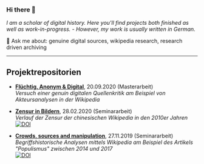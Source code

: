 ### Hi there 👋
_I am a scholar of digital history. Here you'll find projects both finished as well as work-in-progress. - However, my work is usually written in German._

💬 Ask me about: genuine digital sources, wikipedia research, research driven archiving

---

## Projektrepositorien

- [**Flüchtig, Anonym & Digital**](), 20.09.2020 (Masterarbeit)<br/>
  _Versuch einer genuin digitalen Quellenkritik am Beispiel von Akteursanalysen in der Wikipedia_

- [**Zensur in Bildern**](https://github.com/krugbuild/zensur-in-bildern), 28.02.2020 (Seminararbeit)<br/>
  _Verlauf der Zensur der chinesischen Wikipedia in den 2010er Jahren_<br/>
  [![DOI](https://zenodo.org/badge/233598495.svg)](https://zenodo.org/badge/latestdoi/233598495)
  
- [**Crowds, sources and manipulation**](https://github.com/krugbuild/zensur-in-bildern), 27.11.2019 (Seminararbeit)<br/>
  _Begriffshistorische Analysen mittels Wikipedia am Beispiel des Artikels "Populismus" zwischen 2014 und 2017_ <br/>
  [![DOI](https://zenodo.org/badge/191734445.svg)](https://zenodo.org/badge/latestdoi/191734445)


<!--
**krugbuild/krugbuild** is a ✨ _special_ ✨ repository because its `README.md` (this file) appears on your GitHub profile.

Here are some ideas to get you started:

- 🔭 I’m currently working on ...
- 🌱 I’m currently learning ...
- 👯 I’m looking to collaborate on ...
- 🤔 I’m looking for help with ...
- 💬 Ask me about ...
- 📫 How to reach me: ...
- 😄 Pronouns: ...
- ⚡ Fun fact: ...
-->
